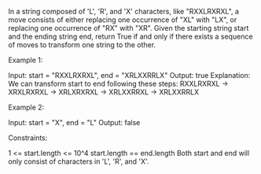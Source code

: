 In a string composed of 'L', 'R', and 'X' characters, like "RXXLRXRXL", a
move consists of either replacing one occurrence of "XL" with "LX", or
replacing one occurrence of "RX" with "XR". Given the starting string start
and the ending string end, return True if and only if there exists a sequence
of moves to transform one string to the other.


Example 1:


Input: start = "RXXLRXRXL", end = "XRLXXRRLX"
Output: true
Explanation: We can transform start to end following these steps:
RXXLRXRXL ->
XRXLRXRXL ->
XRLXRXRXL ->
XRLXXRRXL ->
XRLXXRRLX


Example 2:


Input: start = "X", end = "L"
Output: false



Constraints:


1 <= start.length <= 10^4
start.length == end.length
Both start and end will only consist of characters in 'L', 'R', and 'X'.




